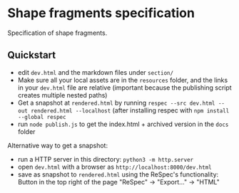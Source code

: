 # Shape fragments specification

Specification of shape fragments.

## Quickstart

- edit `dev.html` and the markdown files under `section/`
- Make sure all your local assets are in the `resources` folder, and the links in your `dev.html` file are relative (important because the publishing script creates multiple nested paths)
- Get a snapshot at `rendered.html` by running `respec --src dev.html --out rendered.html --localhost` (after installing respec with `npm install --global respec`
- run `node publish.js` to get the index.html + archived version in the `docs` folder

Alternative way to get a snapshot:

- run a HTTP server in this directory: `python3 -m http.server`
- open `dev.html` with a browser as `http://localhost:8000/dev.html`
- save as snapshot to `rendered.html` using the ReSpec's functionality: Button in the top right of the page "ReSpec" -> "Export..." -> "HTML"